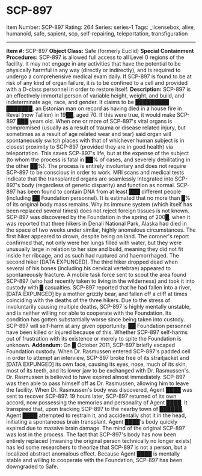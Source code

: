 # SCP-897
Item Number: SCP-897
Rating: 264
Series: series-1
Tags: _licensebox, alive, humanoid, safe, sapient, scp, self-repairing, teleportation, transfiguration

---

**Item #:** SCP-897
**Object Class:** Safe (formerly Euclid)
**Special Containment Procedures:** SCP-897 is allowed full access to all Level 0 regions of the facility. It may not engage in any activities that have the potential to be physically harmful in any way (directly or indirectly), and is required to undergo a comprehensive medical exam daily. If SCP-897 is found to be at risk of any kind of organ failure, it is to be confined to a cell and provided with a D-class personnel in order to restore itself.
**Description:** SCP-897 is an effectively immortal person of variable height, weight, and build, and indeterminate age, race, and gender. It claims to be █████████ ███████, an Estonian man on record as having died in a house fire in Reval (now Tallinn) in 19██, aged 70. If this were true, it would make SCP-897 ███ years old.
When one or more of SCP-897's vital organs is compromised (usually as a result of trauma or disease related injury, but sometimes as a result of age related wear and tear) said organ will spontaneously switch places with that of whichever human subject is in closest proximity to SCP-897 (provided they are in good health) via teleportation. This saves SCP-897's life, but at the expense of the subject (to whom the process is fatal in ██% of cases, and severely debilitating in the other ██%). The process is entirely involuntary and does not require SCP-897 to be conscious in order to work.
MRI scans and medical tests indicate that the transplanted organs are seamlessly integrated into SCP-897's body (regardless of genetic disparity) and function as normal. SCP-897 has been found to contain DNA from at least ███ different people (including ██ Foundation personnel). It is estimated that no more than █% of its original body mass remains. Why its immune system (which itself has been replaced several times) does not reject foreign tissues is not known.
SCP-897 was discovered by the Foundation in the spring of 200█, when it was reported that three hikers in Denali National Park, Alaska had died in the space of two weeks under similar, highly anomalous circumstances. The first hiker appeared to drown, despite being on land. The coroner's report confirmed that, not only were her lungs filled with water, but they were unusually large in relation to her size and build, meaning they did not fit inside her ribcage, and as such had ruptured and haemorrhaged. The second hiker [DATA EXPUNGED]. The third hiker dropped dead when several of his bones (including his cervical vertebrae) appeared to spontaneously fracture. A mobile task force sent to scout the area found SCP-897 (who had recently taken to living in the wilderness) and took it into custody with █ casualties. SCP-897 reported that he had fallen into a river, [DATA EXPUNGED] by a mother grizzly bear, and fallen off a cliff at times coinciding with the deaths of the three hikers.
Due to the stress of involuntarily causing multiple deaths, SCP-897 is highly mentally unstable, and is neither willing nor able to cooperate with the Foundation. Its condition has gotten substantially worse since being taken into custody. SCP-897 will self-harm at any given opportunity. ██ Foundation personnel have been killed or injured because of this. Whether SCP-897 self-harms out of frustration with its existence or merely to spite the Foundation is unknown.
**Addendum:** On █ October 2011, SCP-897 briefly escaped Foundation custody. When Dr. Rasmussen entered SCP-897's padded cell in order to attempt an interview, SCP-897 broke free of its straitjacket and [DATA EXPUNGED] its own face, causing its eyes, nose, much of its skin, most of its teeth, and its lower jaw to be exchanged with Dr. Rasmussen's. Dr. Rasmussen is believed to have expired almost immediately. SCP-897 was then able to pass himself off as Dr. Rasmussen, allowing him to leave the facility.
When Dr. Rasmussen's body was discovered, Agent ████ was sent to recover SCP-897. 19 hours later, SCP-897 returned of its own accord, now possessing the memories and personality of Agent ████. It transpired that, upon tracking SCP-897 to the nearby town of ██████, Agent ████ attempted to restrain it, and accidentally shot it in the head, initiating a spontaneous brain transplant. Agent ████'s body quickly expired due to massive brain damage. The mind of the original SCP-897 was lost in the process. The fact that SCP-897's body has now been entirely replaced (meaning the original person technically no longer exists) has led some researchers to theorize that SCP-897 is not a person, but a localized abstract anomalous effect. Because Agent ████ is mentally stable and willing to cooperate with the Foundation, SCP-897 has been downgraded to Safe.